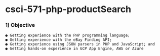 # csci-571-php-productSearch

### 1) Objective
```
● Getting experience with the PHP programming language;
● Getting experience with the eBay Finding API;
● Getting experience using JSON parsers in PHP and JavaScript; and
● Getting hands-on experience in GCP App Engine, AWS or Azure
```




